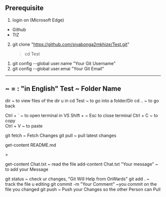 ## Prerequisite
1. login on (Microsoft Edge)
 - Github
 - TlZ
2. git clone "https://github.com/siyabonga2mkhize/Test.git"
   > cd Test
  
<!-- Config -->
1. git config --global user.name "Your Git Username"
2. git config --global user.emai "Your Git Email"

---
<!-- KEY -->
~ = : "in English" 
Test ~ Folder Name
---

<!--Nav-->
dir ~ to view files of the dir u in 
cd Test ~ to go into a folder/Dir
cd .. ~ to go back



<!-- SHORTCUT -->
Ctrl + ` ~ to open terminal in VS
Shift + ~ Esc to close terminal 
Ctrl + C ~ to copy 		
Ctrl + V ~ to paste



<!-- working with the file -->
git fetch
~ Fetch Changes 
git pull 
~ pull latest changes

get-content README.md


<!-- read the file -->>
get-content Chat.txt 
~ read the file 
add-content Chat.txt "Your message"
~ to add your Message 

git status
 ~ check ur changes, "Git Will Help from OnWards"
git add .
~ track the file u editing
git commit -m "Your Comment" 
~you commit on the file you changed
git push 
~ Push your Changes so the other Person can Pull 

